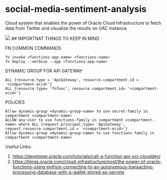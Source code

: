 # social-media-sentiment-analysis
Cloud system that enables the power of Oracle Cloud Infrastructure to fetch data from Twitter and visualize the results on OAC instance.


<img src="/Users/hector/Library/Mobile Documents/com~apple~CloudDocs/macbook/Documents/ORACLEDEVELOPER/ORAHACKS/social-media-sentiment-analysis/diagram.png"/>
## IMPORTNAT THINGS TO KEEP IN MIND

FN COMMON COMMANDS
```
fn invoke <functions-app-name> <functions-name>
fn deploy --verbose --app <functions-app-name>
```

DYNAMIC GROUP FOR API GATEWAY
```
ALL {resource.type = 'ApiGateway', resource.compartment.id = '<compartment-ocid>'}	
ALL {resource.type= 'fnfunc', resource.compartment.id= '<compartment-ocid>'}
```

POLICIES
```
Allow dynamic-group <dynamic-group-name> to use secret-family in compartment <compartment-name>
ALLOW any-user to use functions-family in compartment <compartment-name> where ALL {request.principal.type= 'ApiGateway', request.resource.compartment.id = '<compartment-ocid>'}
Allow dynamic-group <dynamic-group-name> to use functions-family in compartment <compartment-name>
```

Useful Links:
1. https://developer.oracle.com/tutorials/call-a-function-api-oci-clouddey/
2. https://blogs.oracle.com/cloud-infrastructure/post/the-power-of-oracle-functions-using-python-connecting-to-an-autonomous-transacting-processing-database-with-a-wallet-stored-as-secrets 
